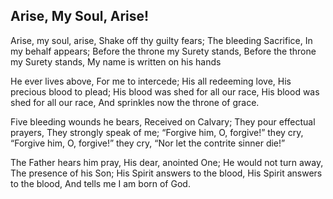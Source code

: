 ## Arise, My Soul, Arise!

Arise, my soul, arise,
Shake off thy guilty fears;
The bleeding Sacrifice,
In my behalf appears;
Before the throne my Surety stands,
Before the throne my Surety stands,
My name is written on his hands 

He ever lives above,
For me to intercede;
His all redeeming love,
His precious blood to plead;
His blood was shed for all our race,
His blood was shed for all our race,
And sprinkles now the throne of grace. 

Five bleeding wounds he bears,
Received on Calvary;
They pour effectual prayers,
They strongly speak of me;
“Forgive him, O, forgive!” they cry,
“Forgive him, O, forgive!” they cry,
“Nor let the contrite sinner die!” 

The Father hears him pray, His dear, anointed One;
He would not turn away, The presence of his Son;
His Spirit answers to the blood,
His Spirit answers to the blood,
And tells me I am born of God.